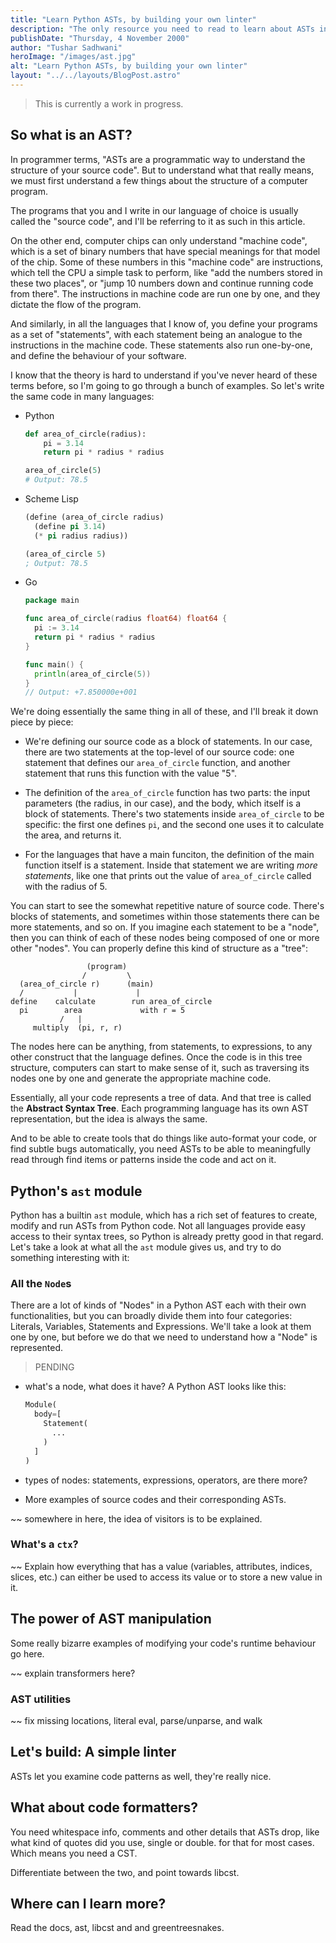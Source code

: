 ```yaml
---
title: "Learn Python ASTs, by building your own linter"
description: "The only resource you need to read to learn about ASTs in Python, and the superpowers they give you."
publishDate: "Thursday, 4 November 2000"
author: "Tushar Sadhwani"
heroImage: "/images/ast.jpg"
alt: "Learn Python ASTs, by building your own linter"
layout: "../../layouts/BlogPost.astro"
---
```


> This is currently a work in progress.

<!-- Remember to add a twitter mention here :") -->

## So what is an AST?

In programmer terms, "ASTs are a programmatic way to understand the structure of your source code". But to understand what that really means, we must first understand a few things about the structure of a computer program.

The programs that you and I write in our language of choice is usually called the "source code", and I'll be referring to it as such in this article.

On the other end, computer chips can only understand "machine code", which is a set of binary numbers that have special meanings for that model of the chip. Some of these numbers in this "machine code" are instructions, which tell the CPU a simple task to perform, like "add the numbers stored in these two places", or "jump 10 numbers down and continue running code from there". The instructions in machine code are run one by one, and they dictate the flow of the program.

And similarly, in all the languages that I know of, you define your programs as a set of "statements", with each statement being an analogue to the instructions in the machine code. These statements also run one-by-one, and define the behaviour of your software.

I know that the theory is hard to understand if you've never heard of these terms before, so I'm going to go through a bunch of examples. So let's write the same code in many languages:

- Python

  ```python
  def area_of_circle(radius):
      pi = 3.14
      return pi * radius * radius

  area_of_circle(5)
  # Output: 78.5
  ```

- Scheme Lisp

  ```lisp
  (define (area_of_circle radius)
    (define pi 3.14)
    (* pi radius radius))

  (area_of_circle 5)
  ; Output: 78.5
  ```

- Go

  ```go
  package main

  func area_of_circle(radius float64) float64 {
    pi := 3.14
    return pi * radius * radius
  }

  func main() {
    println(area_of_circle(5))
  }
  // Output: +7.850000e+001
  ```

We're doing essentially the same thing in all of these, and I'll break it down piece by piece:

- We're defining our source code as a block of statements. In our case, there are two statements at the top-level of our source code: one statement that defines our `area_of_circle` function, and another statement that runs this function with the value "5".

- The definition of the `area_of_circle` function has two parts: the input parameters (the radius, in our case), and the body, which itself is a block of statements. There's two statements inside `area_of_circle` to be specific: the first one defines `pi`, and the second one uses it to calculate the area, and returns it.

- For the languages that have a main funciton, the definition of the main function itself is a statement. Inside that statement we are writing *more statements*, like one that prints out the value of `area_of_circle` called with the radius of 5.

You can start to see the somewhat repetitive nature of source code. There's blocks of statements, and sometimes within those statements there can be more statements, and so on. If you imagine each statement to be a "node", then you can think of each of these nodes being composed of one or more other "nodes". You can properly define this kind of structure as a "tree":

```text
                 (program)
                /         \
  (area_of_circle r)      (main)
  /           |             |
define    calculate        run area_of_circle
  pi        area             with r = 5
           /   |
     multiply  (pi, r, r)
```

The nodes here can be anything, from statements, to expressions, to any other construct that the language defines. Once the code is in this tree structure, computers can start to make sense of it, such as traversing its nodes one by one and generate the appropriate machine code.

Essentially, all your code represents a tree of data. And that tree is called the **Abstract Syntax Tree**. Each programming language has its own AST representation, but the idea is always the same.

And to be able to create tools that do things like auto-format your code, or find subtle bugs automatically, you need ASTs to be able to meaningfully read through find items or patterns inside the code and act on it.

## Python's `ast` module

Python has a builtin `ast` module, which has a rich set of features to create, modify and run ASTs from Python code. Not all languages provide easy access to their syntax trees, so Python is already pretty good in that regard. Let's take a look at what all the `ast` module gives us, and try to do something interesting with it:

### All the `Node`s

There are a lot of kinds of "Nodes" in a Python AST each with their own functionalities, but you can broadly divide them into four categories: Literals, Variables, Statements and Expressions. We'll take a look at them one by one, but before we do that we need to understand how a "Node" is represented.

> PENDING

- what's a node, what does it have?
  A Python AST looks like this:

  ```python
  Module(
    body=[
      Statement(
        ...
      )
    ]
  )
  ```

- types of nodes: statements, expressions, operators, are there more?
- More examples of source codes and their corresponding ASTs.

~~ somewhere in here, the idea of visitors is to be explained.

### What's a `ctx`?

~~ Explain how everything that has a value (variables, attributes, indices, slices, etc.) can either be used to access its value or to store a new value in it.

## The power of AST manipulation

Some really bizarre examples of modifying your code's runtime behaviour go here.

~~ explain transformers here?

### AST utilities

~~ fix missing locations, literal eval, parse/unparse, and walk

## Let's build: A simple linter

ASTs let you examine code patterns as well, they're really nice.

## What about code formatters?

You need whitespace info, comments and other details that ASTs drop, like what
kind of quotes did you use, single or double. for that for most cases.
Which means you need a CST.

Differentiate between the two, and point towards libcst.

## Where can I learn more?

Read the docs, ast, libcst and and greentreesnakes.
